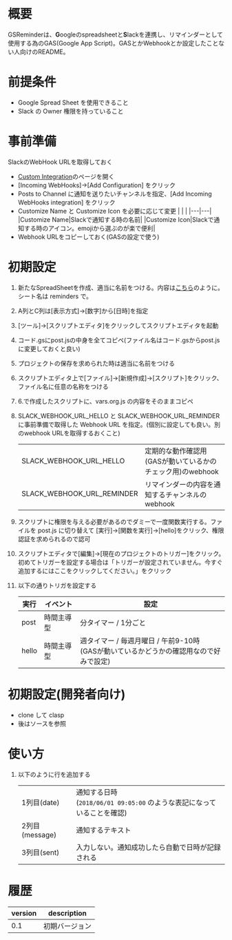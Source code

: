 # 概要

GSReminderは、**G**oogleのspreadsheetと**S**lackを連携し、リマインダーとして使用する為のGAS(Google App Script)。GASとかWebhookとか設定したことない人向けのREADME。

# 前提条件

- Google Spread Sheet を使用できること
- Slack の Owner 権限を持っていること

# 事前準備

SlackのWebHook URLを取得しておく

- [Custom Integration](https://feedtailor.slack.com/apps/manage/custom-integrations)のページを開く
- [Incoming WebHooks]→[Add Configuration] をクリック
- Posts to Channel に通知を送りたいチャンネルを指定、[Add Incoming WebHooks integration] をクリック
- Customize Name と Customize Icon を必要に応じて変更
    | | |
    |---|---|
    |Customize Name|Slackで通知する時の名前|
    |Customize Icon|Slackで通知する時のアイコン。emojiから選ぶのが楽で便利|
- Webhook URLをコピーしておく(GASの設定で使う)

# 初期設定

1. 新たなSpreadSheetを作成、適当に名前をつける。内容は[こちら](https://docs.google.com/spreadsheets/d/1lcu0HRbDXLcUi6Rx_3p5H-qp1MbaLcf3yW5s7yEQMPc/)のように。シート名は reminders で。
1. A列とC列は[表示方式]→[数字]から[日時]を指定
1. [ツール]→[スクリプトエディタ]をクリックしてスクリプトエディタを起動
1. コード.gsにpost.jsの中身を全てコピペ(ファイル名はコード.gsからpost.jsに変更しておくと良い)
1. プロジェクトの保存を求められた時は適当に名前をつける
1. スクリプトエディタ上で[ファイル]→[新規作成]→[スクリプト]をクリック、ファイル名に任意の名称をつける
1. 6.で作成したスクリプトに、vars.org.js の内容をそのままコピペ
1. SLACK_WEBHOOK_URL_HELLO と SLACK_WEBHOOK_URL_REMINDER に事前準備で取得した Webhook URL を指定。(個別に設定しても良い。別のwebhook URLを取得するおくこと)

    |||
    |---|---|
    |SLACK_WEBHOOK_URL_HELLO|定期的な動作確認用(GASが動いているかのチェック用)のwebhook|
    |SLACK_WEBHOOK_URL_REMINDER|リマインダーの内容を通知するチャンネルのwebhook|

1. スクリプトに権限を与える必要があるのでダミーで一度関数実行する。ファイルを post.js に切り替えて [実行]→[関数を実行]→[hello]をクリック、権限認証を求められるので認可
1. スクリプトエディタで[編集]→[現在のプロジェクトのトリガー]をクリック。初めてトリガーを設定する場合は「トリガーが設定されていません。今すぐ追加するにはここをクリックしてください。」をクリック
1. 以下の通りトリガを設定する

    |実行|イベント|設定|
    |---|---|---|
    |post|時間主導型|分タイマー / 1分ごと|
    |hello|時間主導型|週タイマー / 毎週月曜日 / 午前9-10時<br>(GASが動いているかどうかの確認用なので好みで設定)|

# 初期設定(開発者向け)

- clone して clasp
- 後はソースを参照


# 使い方
1. 以下のように行を追加する

    |||
    |---|---|
    |1列目(date)|通知する日時<br>(```2018/06/01 09:05:00``` のような表記になっていることを確認)|
    |2列目(message)|通知するテキスト|
    |3列目(sent)|入力しない。通知成功したら自動で日時が記録される|

# 履歴
|version|description|
|---|---|
|0.1|初期バージョン|